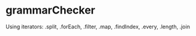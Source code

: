 # grammarChecker
Using iterators: .split, .forEach, .filter, .map, .findIndex, .every, .length, .join 
